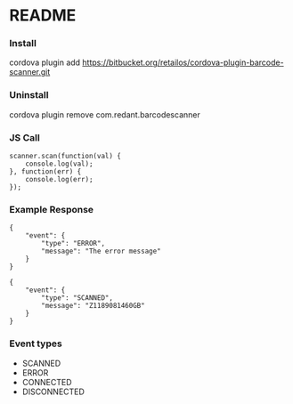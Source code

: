 # README #

### Install ###

cordova plugin add https://bitbucket.org/retailos/cordova-plugin-barcode-scanner.git

### Uninstall ###

cordova plugin remove com.redant.barcodescanner

### JS Call ###

```
scanner.scan(function(val) {
    console.log(val);
}, function(err) {
    console.log(err);
});
```

### Example Response ###
```
{
    "event": {
        "type": "ERROR",
        "message": "The error message"
    }
}
```
```
{
    "event": {
        "type": "SCANNED",
        "message": "Z1189081460GB"
    }
}
```

### Event types ###
* SCANNED
* ERROR
* CONNECTED
* DISCONNECTED